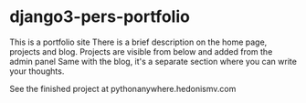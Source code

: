 # django3-pers-portfolio
This is a portfolio site
There is a brief description on the home page, projects and blog.
Projects are visible from below and added from the admin panel
Same with the blog, it's a separate section where you can write your thoughts.

See the finished project at pythonanywhere.hedonismv.com
